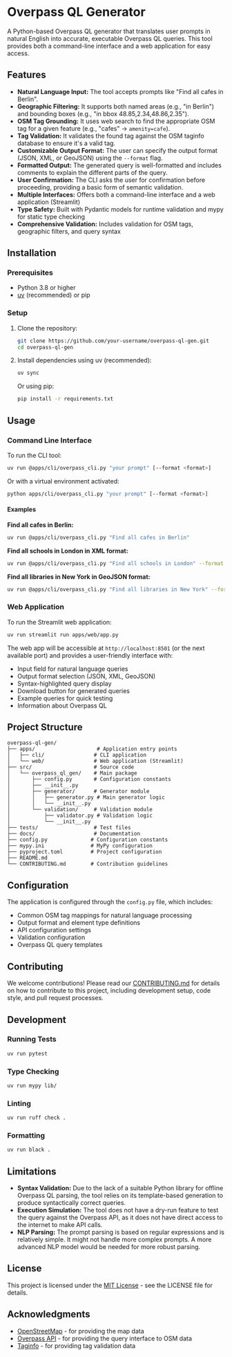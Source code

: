 # Overpass QL Generator

A Python-based Overpass QL generator that translates user prompts in natural English into accurate, executable Overpass QL queries. This tool provides both a command-line interface and a web application for easy access.

## Features

*   **Natural Language Input:** The tool accepts prompts like "Find all cafes in Berlin".
*   **Geographic Filtering:** It supports both named areas (e.g., "in Berlin") and bounding boxes (e.g., "in bbox 48.85,2.34,48.86,2.35").
*   **OSM Tag Grounding:** It uses web search to find the appropriate OSM tag for a given feature (e.g., "cafes" -> `amenity=cafe`).
*   **Tag Validation:** It validates the found tag against the OSM taginfo database to ensure it's a valid tag.
*   **Customizable Output Format:** The user can specify the output format (JSON, XML, or GeoJSON) using the `--format` flag.
*   **Formatted Output:** The generated query is well-formatted and includes comments to explain the different parts of the query.
*   **User Confirmation:** The CLI asks the user for confirmation before proceeding, providing a basic form of semantic validation.
*   **Multiple Interfaces:** Offers both a command-line interface and a web application (Streamlit)
*   **Type Safety:** Built with Pydantic models for runtime validation and mypy for static type checking
*   **Comprehensive Validation:** Includes validation for OSM tags, geographic filters, and query syntax

## Installation

### Prerequisites
- Python 3.8 or higher
- [uv](https://github.com/astral-sh/uv) (recommended) or pip

### Setup
1.  Clone the repository:
    ```bash
    git clone https://github.com/your-username/overpass-ql-gen.git
    cd overpass-ql-gen
    ```

2.  Install dependencies using uv (recommended):
    ```bash
    uv sync
    ```

    Or using pip:
    ```bash
    pip install -r requirements.txt
    ```

## Usage

### Command Line Interface

To run the CLI tool:

```bash
uv run @apps/cli/overpass_cli.py "your prompt" [--format <format>]
```

Or with a virtual environment activated:
```bash
python apps/cli/overpass_cli.py "your prompt" [--format <format>]
```

#### Examples

**Find all cafes in Berlin:**

```bash
uv run @apps/cli/overpass_cli.py "Find all cafes in Berlin"
```

**Find all schools in London in XML format:**

```bash
uv run @apps/cli/overpass_cli.py "Find all schools in London" --format xml
```

**Find all libraries in New York in GeoJSON format:**

```bash
uv run @apps/cli/overpass_cli.py "Find all libraries in New York" --format geojson
```

### Web Application

To run the Streamlit web application:

```bash
uv run streamlit run apps/web/app.py
```

The web app will be accessible at `http://localhost:8501` (or the next available port) and provides a user-friendly interface with:

- Input field for natural language queries
- Output format selection (JSON, XML, GeoJSON)
- Syntax-highlighted query display
- Download button for generated queries
- Example queries for quick testing
- Information about Overpass QL

## Project Structure

```
overpass-ql-gen/
├── apps/                    # Application entry points
│   ├── cli/                # CLI application
│   └── web/                # Web application (Streamlit)
├── src/                    # Source code
│   └── overpass_ql_gen/    # Main package
│       ├── config.py       # Configuration constants
│       ├── __init__.py
│       ├── generator/      # Generator module
│       │   ├── generator.py # Main generator logic
│       │   └── __init__.py
│       └── validation/     # Validation module
│           ├── validator.py # Validation logic
│           └── __init__.py
├── tests/                  # Test files
├── docs/                   # Documentation
├── config.py              # Configuration constants
├── mypy.ini               # MyPy configuration
├── pyproject.toml         # Project configuration
├── README.md
└── CONTRIBUTING.md        # Contribution guidelines
```

## Configuration

The application is configured through the `config.py` file, which includes:

- Common OSM tag mappings for natural language processing
- Output format and element type definitions
- API configuration settings
- Validation configuration
- Overpass QL query templates

## Contributing

We welcome contributions! Please read our [CONTRIBUTING.md](CONTRIBUTING.md) for details on how to contribute to this project, including development setup, code style, and pull request processes.

## Development

### Running Tests

```bash
uv run pytest
```

### Type Checking

```bash
uv run mypy lib/
```

### Linting

```bash
uv run ruff check .
```

### Formatting

```bash
uv run black .
```

## Limitations

*   **Syntax Validation:** Due to the lack of a suitable Python library for offline Overpass QL parsing, the tool relies on its template-based generation to produce syntactically correct queries.
*   **Execution Simulation:** The tool does not have a dry-run feature to test the query against the Overpass API, as it does not have direct access to the internet to make API calls.
*   **NLP Parsing:** The prompt parsing is based on regular expressions and is relatively simple. It might not handle more complex prompts. A more advanced NLP model would be needed for more robust parsing.

## License

This project is licensed under the [MIT License](LICENSE) - see the LICENSE file for details.

## Acknowledgments

*   [OpenStreetMap](https://www.openstreetmap.org/) - for providing the map data
*   [Overpass API](https://overpass-api.de/) - for providing the query interface to OSM data
*   [Taginfo](https://taginfo.openstreetmap.org/) - for providing tag validation data

